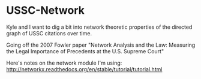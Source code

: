 # USSC-Network

Kyle and I want to dig a bit into network theoretic properties of the directed graph of USSC citations over time. 

Going off the 2007 Fowler paper "Network Analysis and the Law: Measuring the Legal Importance of Precedents at the U.S. Supreme Court"

Here's notes on the network module I'm using:
http://networkx.readthedocs.org/en/stable/tutorial/tutorial.html
